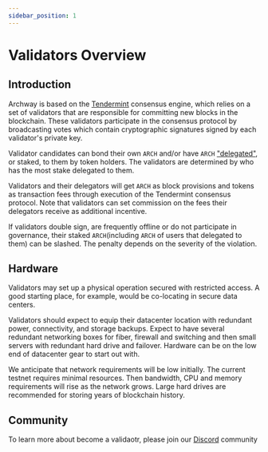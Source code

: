 ```yaml
---
sidebar_position: 1
---
```


# Validators Overview


## Introduction

Archway is based on the [Tendermint](https://github.com/tendermint/tendermint/tree/master/docs/introduction) consensus engine, which relies on a set of validators that are responsible for committing new blocks in the blockchain. These validators participate in the consensus protocol by broadcasting votes which contain cryptographic signatures signed by each validator's private key.

Validator candidates can bond their own `ARCH` and/or have `ARCH` ["delegated"](../staking.md), or staked, to them by token holders. The validators are determined by who has the most stake delegated to them.

Validators and their delegators will get `ARCH` as block provisions and tokens as transaction fees through execution of the Tendermint consensus protocol. Note that validators can set commission on the fees their delegators receive as additional incentive.

If validators double sign, are frequently offline or do not participate in governance, their staked `ARCH`(including `ARCH` of users that delegated to them) can be slashed. The penalty depends on the severity of the violation.

## Hardware

Validators may set up a physical operation secured with restricted access. A good starting place, for example, would be co-locating in secure data centers.

Validators should expect to equip their datacenter location with redundant power, connectivity, and storage backups. Expect to have several redundant networking boxes for fiber, firewall and switching and then small servers with redundant hard drive and failover. Hardware can be on the low end of datacenter gear to start out with.

We anticipate that network requirements will be low initially. The current testnet requires minimal resources. Then bandwidth, CPU and memory requirements will rise as the network grows. Large hard drives are recommended for storing years of blockchain history.

<!-- ## Set Up a Website

Set up a dedicated validator's website and signal your intention to become a validator on our [forum](https://forum.cosmos.network/t/validator-candidates-websites/127/3). This is important since delegators will want to have information about the entity they are delegating their Atoms to. -->

## Community

To learn more about become a validaotr, please join our [Discord](https://discord.gg/5FVvx3WGfa) community
